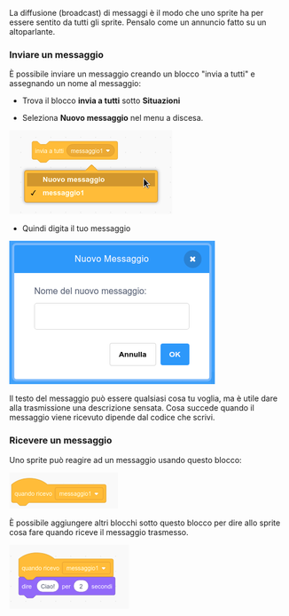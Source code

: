 La diffusione (broadcast) di messaggi è il modo che uno sprite ha per essere sentito da tutti gli sprite. Pensalo come un annuncio fatto su un altoparlante.

### Inviare un messaggio

È possibile inviare un messaggio creando un blocco "invia a tutti" e assegnando un nome al messaggio:

+ Trova il blocco **invia a tutti** sotto **Situazioni**

+ Seleziona **Nuovo messaggio** nel menu a discesa.

![menù a discesa del blocco di trasmissione](images/broadcast-block.png)

+ Quindi digita il tuo messaggio

![Creare un messaggio](images/new-broadcast.png)

Il testo del messaggio può essere qualsiasi cosa tu voglia, ma è utile dare alla trasmissione una descrizione sensata. Cosa succede quando il messaggio viene ricevuto dipende dal codice che scrivi.

### Ricevere un messaggio

Uno sprite può reagire ad un messaggio usando questo blocco:

![Ricevere un messaggio](images/receive-a-broadcast.png)

È possibile aggiungere altri blocchi sotto questo blocco per dire allo sprite cosa fare quando riceve il messaggio trasmesso.

![Esempio di ricezione](images/receive-example.png)